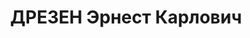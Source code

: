 ---
title: ДРЕЗЕН Эрнест Карлович
description: "Род. в 1892, Курляндская губ., г. Либава, латыш, обр.: высшее, член\
  \ ВКП(б). Проживал: Москва, Скатертный пер., д. 3, кв. 5. Зав. сектором Всесоюзного\
  \ центрального комитета нового алфавита при Президиуме Совета национальностей ЦИК\
  \ СССР. [Президент ЦК Союза эсперантистов советской России.]\n  Арестован 17.04.1937.\
  \ Обв. в участии в антисоветской к.-р. организации. Приговор: ВК ВС СССР, 27.10.1937\
  \ – ВМН. Расстрелян 27.10.1937, г.Москва. \n  Реабилитирован ВК ВС СССР 11.05.1957"
---